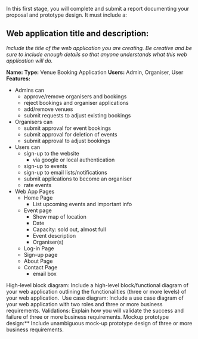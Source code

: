 

In this first stage, you will complete and submit a report documenting your proposal and prototype design. It must include a:

## Web application title and description: 
*Include the title of the web application you are creating. Be creative and be sure to include enough details so that anyone understands what this web application will do.*

**Name:** 
**Type:** Venue Booking Application
**Users:** Admin, Organiser, User
**Features:** 
- Admins can
	- approve/remove organisers and bookings
	- reject bookings and organiser applications
	- add/remove venues
	- submit requests to adjust existing bookings
- Organisers can
	- submit approval for event bookings
	- submit approval for deletion of events
	- submit approval to adjust bookings
- Users can
	- sign-up to the website
		- via google or local authentication
	- sign-up to events
	- sign-up to email lists/notifications
	- submit applications to become an organiser
	- rate events
- Web App Pages
	- Home Page
		- List upcoming events and important info
	- Event page
		- Show map of location
		- Date
		- Capacity: sold out, almost full
		- Event description
		- Organiser(s)
	- Log-in Page
	- Sign-up page
	- About Page
	- Contact Page
		- email box


High-level block diagram: Include a high-level block/functional diagram of your web application outlining the functionalities (three or more levels) of your web application. 
Use case diagram: Include a use case diagram of your web application with two roles and three or more business requirements.
Validations: Explain how you will validate the success and failure of three or more business requirements.
Mockup prototype design:** Include unambiguous mock-up prototype design of three or more business requirements.